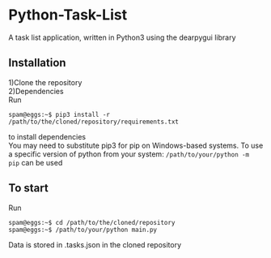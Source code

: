 # Python-Task-List

A task list application, written in Python3 using the dearpygui library

## Installation

1)Clone the repository<br>
2)Dependencies<br>
Run
```shell
spam@eggs:~$ pip3 install -r /path/to/the/cloned/repository/requirements.txt
```
to install dependencies<br>
You may need to substitute pip3 for pip on Windows-based systems.  To use a specific version of python from your system: `/path/to/your/python -m pip` can be used

## To start
Run
```shell
spam@eggs:~$ cd /path/to/the/cloned/repository
spam@eggs:~$ /path/to/your/python main.py
```

Data is stored in .tasks.json in the cloned repository
